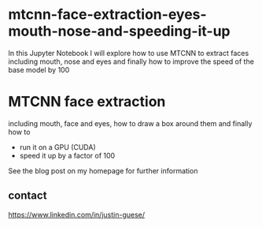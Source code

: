 # mtcnn-face-extraction-eyes-mouth-nose-and-speeding-it-up
In this Jupyter Notebook I will explore how to use MTCNN to extract faces including mouth, nose and eyes and finally how to improve the speed of the base model by 100

# MTCNN face extraction
including mouth, face and eyes, how to draw a box around them and finally how to

- run it on a GPU (CUDA)
- speed it up by a factor of 100

See the blog post on my homepage for further information

## contact

https://www.linkedin.com/in/justin-guese/
